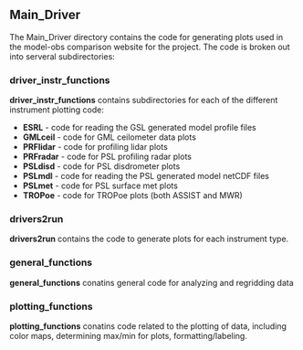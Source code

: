 ## Main_Driver

The Main_Driver directory contains the code for generating plots used in the model-obs comparison website for the project.  The code is broken out
into serveral subdirectories:

### driver_instr_functions

__driver_instr_functions__ contains subdirectories for each of the different instrument plotting code:

- __ESRL__  - code for reading the GSL generated model profile files
- __GMLceil__ - code for GML ceilometer data plots
- __PRFlidar__ - code for profiling lidar plots
- __PRFradar__ - code for PSL profiling radar plots
- __PSLdisd__ - code for PSL disdrometer plots
- __PSLmdl__ - code for reading the PSL generated model netCDF files
- __PSLmet__ - code for PSL surface met plots
- __TROPoe__ - code for TROPoe plots (both ASSIST and MWR)

### drivers2run

__drivers2run__ contains the code to generate plots for each instrument type.  

### general_functions

__general_functions__ conatins general code for analyzing and regridding data

### plotting_functions

__plotting_functions__ conatins code related to the plotting of data, including color maps, determining max/min for
plots, formatting/labeling.

